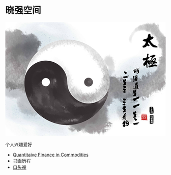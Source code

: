 # 晓强空间

![](taiji.jpg)

个人兴趣爱好
* [Quantitaive Finance in Commodities](CommodQuant)
* [书画历程](art)
* [口头禅](notes)
